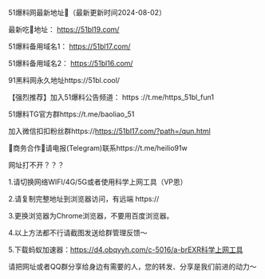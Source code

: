 51爆料网最新地址👋（最新更新时间2024-08-02）


最新吃🍉地址： https://51bl19.com/

51爆料备用域名1： https://51bl17.com/

51爆料备用域名2： https://51bl16.com/

91黑料网永久地址https://51bl.cool/

【强烈推荐】加入51爆料公告频道： https ://t.me/https_51bl_fun1

51爆料TG官方群https://t.me/baoliao_51

加入微信扣扣粉丝群https://https://51bl17.com/?path=/qun.html

🤝商务合作🤝请电报(Telegram)联系https://t.me/heilio91w

网址打不开？？？

1.请切换网络WIFI/4G/5G或者使用科学上网工具（VP恩）

2.请复制完整地址到浏览器访问，有远端 https://

3.更换浏览器为Chrome浏览器，不要用百度浏览器。

4.以上方法都不行请截图发送给群管理反馈～

5.下载蚂蚁加速器：https://d4.obqyyh.com/c-5016/a-brEXR科学上网工具

请把网址或者QQ群分享给身边有需要的人，您的转发、分享是我们前进的动力～
